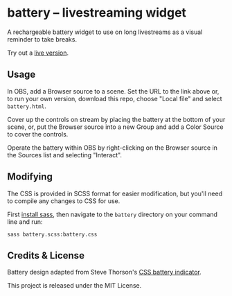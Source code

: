# battery – livestreaming widget

A rechargeable battery widget to use on long livestreams as a visual reminder to take breaks.

Try out a [live version](https://mirthturtle.com/battery).

## Usage

In OBS, add a Browser source to a scene. Set the URL to the link above or, to run your own version, download this repo, choose "Local file" and select `battery.html`.

Cover up the controls on stream by placing the battery at the bottom of your scene, or, put the Browser source into a new Group and add a Color Source to cover the controls.

Operate the battery within OBS by right-clicking on the Browser source in the Sources list and selecting "Interact".

## Modifying

The CSS is provided in SCSS format for easier modification, but you'll need to compile any changes to CSS for use.

First [install sass](https://github.com/sass/dart-sass?tab=readme-ov-file#using-dart-sass), then navigate to the `battery` directory on your command line and run:
```
sass battery.scss:battery.css
```

## Credits & License

Battery design adapted from Steve Thorson's [CSS battery indicator](https://codepen.io/stevethorson/pen/JjXVoL).

This project is released under the MIT License.
